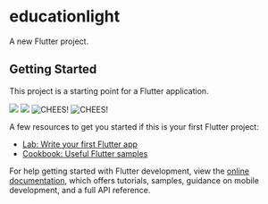 # educationlight

A new Flutter project.

## Getting Started

This project is a starting point for a Flutter application.

![](https://gyazo.com/eb5c5741b6a9a16c692170a41a49c858.png)
![](https://drive.google.com/uc?export=view&id=1HwwgB9RsVbVmVLGTDYJjqR4VH_8gmZ1x)
![CHEES!](https://drive.google.com/uc?export=view&id=1I-TFm6SGGkRyCqLpc4iAUDSIUhy2tNK7)
![CHEES!](https://drive.google.com/uc?export=view&id=1HzjqKJ6633pJwufw7XNRP5LPp59hLXme)

A few resources to get you started if this is your first Flutter project:

- [Lab: Write your first Flutter app](https://docs.flutter.dev/get-started/codelab)
- [Cookbook: Useful Flutter samples](https://docs.flutter.dev/cookbook)

For help getting started with Flutter development, view the
[online documentation](https://docs.flutter.dev/), which offers tutorials,
samples, guidance on mobile development, and a full API reference.
